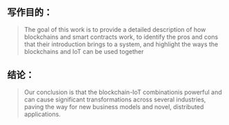 ## 写作目的：

> The goal of this work is to provide a detailed description of how blockchains and smart contracts work, to identify the pros and cons that their introduction brings to a system, and highlight the ways the blockchains and IoT can be used together



## 结论：

> Our conclusion is that the blockchain-IoT combinationis powerful and can cause significant transformations across several industries, paving the way for new business models and novel, distributed applications.

